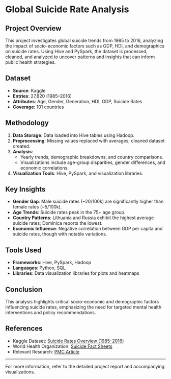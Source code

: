 # Global Suicide Rate Analysis

## Project Overview
This project investigates global suicide trends from 1985 to 2016, analyzing the impact of socio-economic factors such as GDP, HDI, and demographics on suicide rates. Using Hive and PySpark, the dataset is processed, cleaned, and analyzed to uncover patterns and insights that can inform public health strategies.

## Dataset
- **Source**: Kaggle
- **Entries**: 27,820 (1985–2016)
- **Attributes**: Age, Gender, Generation, HDI, GDP, Suicide Rates
- **Coverage**: 101 countries

## Methodology
1. **Data Storage**: Data loaded into Hive tables using Hadoop.
2. **Preprocessing**: Missing values replaced with averages; cleaned dataset created.
3. **Analysis**:
   - Yearly trends, demographic breakdowns, and country comparisons.
   - Visualizations include age-group disparities, gender differences, and economic correlations.
4. **Visualization Tools**: Hive, PySpark, and visualization libraries.

## Key Insights
- **Gender Gap**: Male suicide rates (~20/100k) are significantly higher than female rates (~5/100k).
- **Age Trends**: Suicide rates peak in the 75+ age group.
- **Country Patterns**: Lithuania and Russia exhibit the highest average suicide rates; Dominica reports the lowest.
- **Economic Influence**: Negative correlation between GDP per capita and suicide rates, though with notable variations.

## Tools Used
- **Frameworks**: Hive, PySpark, Hadoop
- **Languages**: Python, SQL
- **Libraries**: Data visualization libraries for plots and heatmaps

## Conclusion
This analysis highlights critical socio-economic and demographic factors influencing suicide rates, emphasizing the need for targeted mental health interventions and policy recommendations.

## References
- Kaggle Dataset: [Suicide Rates Overview (1985–2016)](https://www.kaggle.com/datasets/russellyates88/suicide-rates-overview-1985-to-2016)
- World Health Organization: [Suicide Fact Sheets](https://www.who.int/news-room/fact-sheets/detail/suicide)
- Relevant Research: [PMC Article](https://pmc.ncbi.nlm.nih.gov/articles/PMC9594371/)

---

For more information, refer to the detailed project report and accompanying visualizations.

